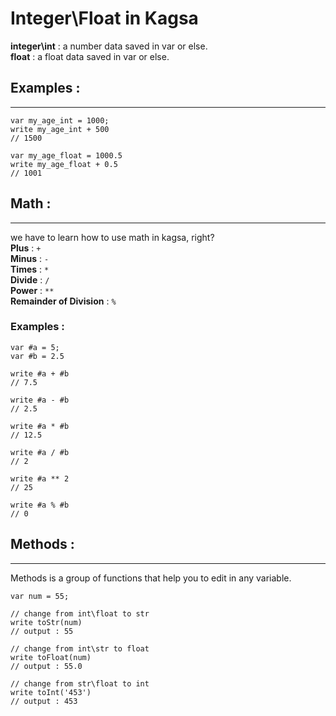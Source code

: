 # Integer\Float in Kagsa
**integer\int** : a number data saved in var or else.<br>
**float** : a float data saved in var or else.
## Examples :
***
```
var my_age_int = 1000;
write my_age_int + 500
// 1500

var my_age_float = 1000.5
write my_age_float + 0.5
// 1001
```
## Math :
***
we have to learn how to use math in kagsa, right?
<br>**Plus** : `+`
<br>**Minus** : `-`
<br>**Times** : `*`
<br>**Divide** : `/`
<br>**Power** : `**`
<br>**Remainder of Division** : `%`
### Examples :
```
var #a = 5;
var #b = 2.5

write #a + #b
// 7.5

write #a - #b
// 2.5

write #a * #b
// 12.5

write #a / #b
// 2

write #a ** 2
// 25

write #a % #b
// 0
```
## Methods :
***
Methods is a group of functions that help you to edit in any variable.
```
var num = 55;

// change from int\float to str
write toStr(num)
// output : 55

// change from int\str to float
write toFloat(num)
// output : 55.0

// change from str\float to int
write toInt('453')
// output : 453
```